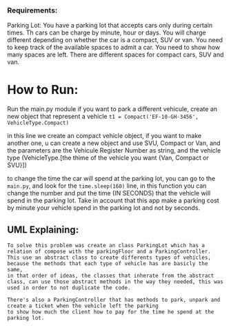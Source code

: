### Requirements:
  Parking Lot: You have a parking lot that accepts cars only during certain times. Th cars can be charge by minute, hour or days. You will charge different depending on whether the car is a compact, SUV or van. You need to keep track of the available spaces to admit a car. You need to show how many spaces are left. There are different spaces for compact cars, SUV and van.

# How to Run:
  Run the main.py module
  if you want to park a different vehicule, create an new object that represent a vehicle
  `t1 = Compact('EF-10-GH-3456', VehicleType.Compact)`

  in this line we create an compact vehicle object, if you want to make another one, u can create a new object and use SVU, Compact or Van, and the parameters are the Vehicule Register Number as string, and the vehicle type (VehicleType.[the thime of the vehicle you want {Van, Compact or SVU}])

  to change the time the car will spend at the parking lot, you can go to the `main.py`, and look for the  `time.sleep(160)` line, in this
  function you can change the number and put the time (IN SECONDS) that the vehicle will spend in the parking lot.
  Take in account that this app make a parking cost by minute your vehicle spend in the parking lot and not by seconds.



  ## UML Explaining:

    To solve this problem was create an class ParkingLot which has a relation of compose with the parkingFloor and a ParkingController.
    This use an abstract class to create differents types of vehicles, because the methods that each type of vehicle has are basicly the same,
    in that order of ideas, the classes that inherate from the abstract class, can use those abstract methods in the way they needed, this was used in order to not duplicate the code.

    There's also a ParkingController that has methods to park, unpark and create a ticket when the vehicle left the parking
    to show how much the client how to pay for the time he spend at the parking lot. 